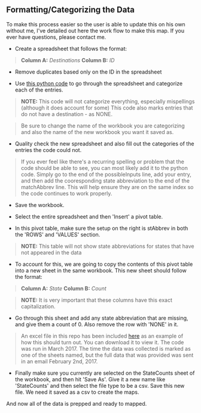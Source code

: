 ## Formatting/Categorizing the Data

To make this process easier so the user is able to update this on his own without me, 
I've detailed out here the work flow to make this map. If you ever have questions, please contact me. 

* Create a spreadsheet that follows the format: 

> **Column A:** *Destinations* **Column B:** *ID*

* Remove duplicates based only on the ID in the spreadsheet

* Use [this python code](https://github.com/hillele/internshipWork/blob/master/stateClassifier.py) 
to go through the spreadsheet and categorize each of the entries. 

> **NOTE:** This code will not categorize everything, especially mispellings (although it does account for some)
This code also marks entries that do not have a destination - as NONE. 

> Be sure to change the name of the workbook you are categorizing and also the name of the new workbook you want it saved as. 

* Quality check the new spreadsheet and also fill out the categories of the entries the code could not. 

> If you ever feel like there's a recurring spelling or problem that the code should be able to see, you can most likely 
add it to the python code. Simply go to the end of the possibleInputs line, add your entry, and then add the cooresponding 
state abbreviation to the end of the matchAbbrev line. This will help ensure they are on the same index so the code continues 
to work properly. 

* Save the workbook.

* Select the entire spreadsheet and then 'Insert' a pivot table. 

* In this pivot table, make sure the setup on the right is stAbbrev in both the 'ROWS' and 'VALUES' section. 

> **NOTE:** This table will not show state abbreviations for states that have not appeared in the data

* To account for this, we are going to copy the contents of this pivot table into a new sheet in the same workbook. 
This new sheet should follow the format: 

> **Column A:** *State* **Column B:** *Count*

> **NOTE:** It is very important that these columns have this exact capitalization. 

* Go through this sheet and add any state abbreviation that are missing, and give them a count of 0. 
Also remove the row with 'NONE' in it. 

> An excel file in this repo has been included [here](https://github.com/hillele/internshipWork/blob/master/CategorizedUSStates-March2017.xlsx) 
as an example of how this should turn out. You can download it to view it. 
The code was run in March 2017. The time the data was collected is marked as one of the sheets named, but 
the full data that was provided was sent in an email February 2nd, 2017. 

* Finally make sure you currently are selected on the StateCounts sheet of the workbook, and then hit 'Save As'. 
Give it a new name like 'StateCounts' and then select the file type to be a csv. Save this new file. We need it saved as 
a csv to create the maps. 

And now all of the data is prepped and ready to mapped. 


